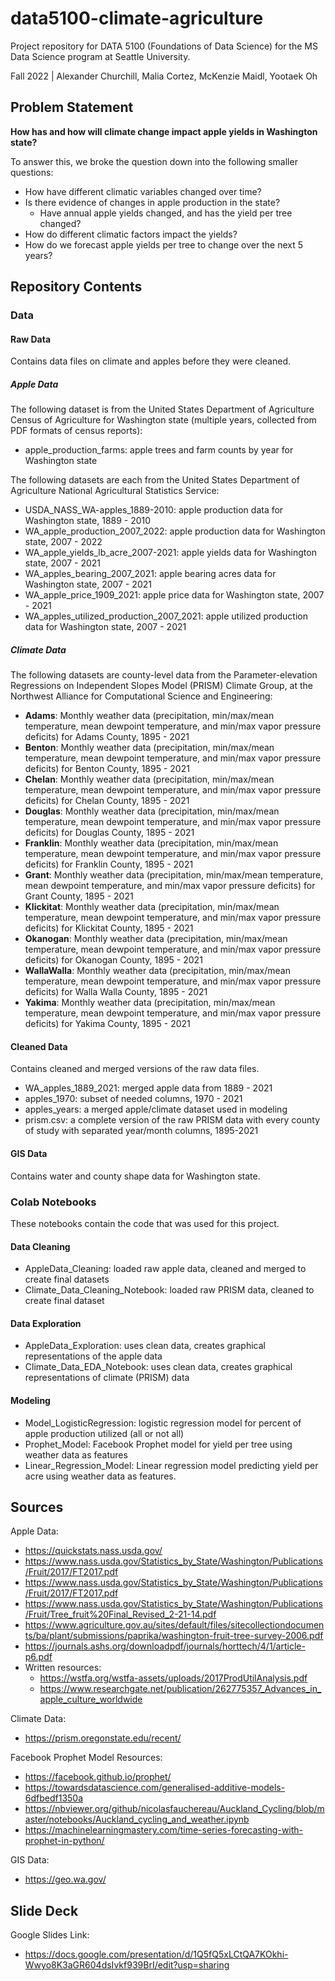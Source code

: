 # data5100-climate-agriculture
Project repository for DATA 5100 (Foundations of Data Science) for the MS Data Science program at Seattle University.

Fall 2022 | Alexander Churchill, Malia Cortez, McKenzie Maidl, Yootaek Oh

## Problem Statement
**How has and how will climate change impact apple yields in Washington state?**

To answer this, we broke the question down into the following smaller questions:

- How have different climatic variables changed over time?
- Is there evidence of changes in apple production in the state?
    - Have annual apple yields changed, and has the yield per tree changed?
- How do different climatic factors impact the yields?
- How do we forecast apple yields per tree to change over the next 5 years?

## Repository Contents

### Data

#### Raw Data
Contains data files on climate and apples before they were cleaned.

##### Apple Data
The following dataset is from the United States Department of Agriculture Census of Agriculture for Washington state (multiple years, collected from PDF formats of census reports):
- apple_production_farms: apple trees and farm counts by year for Washington state

The following datasets are each from the United States Department of Agriculture National Agricultural Statistics Service: 
- USDA_NASS_WA-apples_1889-2010: apple production data for Washington state, 1889 - 2010
- WA_apple_production_2007_2022: apple production data for Washington state, 2007 - 2022
- WA_apple_yields_lb_acre_2007-2021: apple yields data for Washington state, 2007 - 2021
- WA_apples_bearing_2007_2021: apple bearing acres data for Washington state, 2007 - 2021
- WA_apple_price_1909_2021: apple price data for Washington state, 2007 - 2021
- WA_apples_utilized_production_2007_2021: apple utilized production data for Washington state, 2007 - 2021

##### Climate Data
The following datasets are county-level data from the Parameter-elevation Regressions on Independent Slopes Model (PRISM) Climate Group, at the Northwest Alliance for Computational Science and Engineering:
- **Adams**: Monthly weather data (precipitation, min/max/mean temperature, mean dewpoint temperature, and min/max vapor pressure deficits) for Adams County, 1895 - 2021
- **Benton**: Monthly weather data (precipitation, min/max/mean temperature, mean dewpoint temperature, and min/max vapor pressure deficits) for Benton County, 1895 - 2021
- **Chelan**: Monthly weather data (precipitation, min/max/mean temperature, mean dewpoint temperature, and min/max vapor pressure deficits) for Chelan County, 1895 - 2021
- **Douglas**: Monthly weather data (precipitation, min/max/mean temperature, mean dewpoint temperature, and min/max vapor pressure deficits) for Douglas County, 1895 - 2021
- **Franklin**: Monthly weather data (precipitation, min/max/mean temperature, mean dewpoint temperature, and min/max vapor pressure deficits) for Franklin County, 1895 - 2021
- **Grant**: Monthly weather data (precipitation, min/max/mean temperature, mean dewpoint temperature, and min/max vapor pressure deficits) for Grant County, 1895 - 2021
- **Klickitat**: Monthly weather data (precipitation, min/max/mean temperature, mean dewpoint temperature, and min/max vapor pressure deficits) for Klickitat County, 1895 - 2021
- **Okanogan**: Monthly weather data (precipitation, min/max/mean temperature, mean dewpoint temperature, and min/max vapor pressure deficits) for Okanogan County, 1895 - 2021
- **WallaWalla**: Monthly weather data (precipitation, min/max/mean temperature, mean dewpoint temperature, and min/max vapor pressure deficits) for Walla Walla County, 1895 - 2021
- **Yakima**: Monthly weather data (precipitation, min/max/mean temperature, mean dewpoint temperature, and min/max vapor pressure deficits) for Yakima County, 1895 - 2021


#### Cleaned Data
Contains cleaned and merged versions of the raw data files.

- WA_apples_1889_2021: merged apple data from 1889 - 2021
- apples_1970: subset of needed columns, 1970 - 2021
- apples_years: a merged apple/climate dataset used in modeling
- prism.csv: a complete version of the raw PRISM data with every county of study with separated year/month columns, 1895-2021

#### GIS Data
Contains water and county shape data for Washington state.

### Colab Notebooks
These notebooks contain the code that was used for this project.

#### Data Cleaning
- AppleData_Cleaning: loaded raw apple data, cleaned and merged to create final datasets
- Climate_Data_Cleaning_Notebook: loaded raw PRISM data, cleaned to create final dataset

#### Data Exploration
- AppleData_Exploration: uses clean data, creates graphical representations of the apple data
- Climate_Data_EDA_Notebook: uses clean data, creates graphical representations of climate (PRISM) data

#### Modeling
- Model_LogisticRegression: logistic regression model for percent of apple production utilized (all or not all) 
- Prophet_Model: Facebook Prophet model for yield per tree using weather data as features
- Linear_Regression_Model: Linear regression model predicting yield per acre using weather data as features.

## Sources
Apple Data:
- https://quickstats.nass.usda.gov/
- https://www.nass.usda.gov/Statistics_by_State/Washington/Publications/Fruit/2017/FT2017.pdf
- https://www.nass.usda.gov/Statistics_by_State/Washington/Publications/Fruit/2017/FT2017.pdf
- https://www.nass.usda.gov/Statistics_by_State/Washington/Publications/Fruit/Tree_fruit%20Final_Revised_2-21-14.pdf
- https://www.agriculture.gov.au/sites/default/files/sitecollectiondocuments/ba/plant/submissions/paprika/washington-fruit-tree-survey-2006.pdf
- https://journals.ashs.org/downloadpdf/journals/horttech/4/1/article-p6.pdf
- Written resources:
    - https://wstfa.org/wstfa-assets/uploads/2017ProdUtilAnalysis.pdf
    - https://www.researchgate.net/publication/262775357_Advances_in_apple_culture_worldwide

Climate Data:
- https://prism.oregonstate.edu/recent/

Facebook Prophet Model Resources:
- https://facebook.github.io/prophet/
- https://towardsdatascience.com/generalised-additive-models-6dfbedf1350a
- https://nbviewer.org/github/nicolasfauchereau/Auckland_Cycling/blob/master/notebooks/Auckland_cycling_and_weather.ipynb
- https://machinelearningmastery.com/time-series-forecasting-with-prophet-in-python/

GIS Data:
- https://geo.wa.gov/

## Slide Deck
Google Slides Link:
- https://docs.google.com/presentation/d/1Q5fQ5xLCtQA7KOkhi-Wwyo8K3aGR604dsIvkf939BrI/edit?usp=sharing
